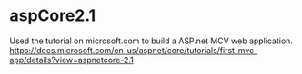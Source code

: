# aspCore2.1
Used the tutorial on microsoft.com to build a ASP.net MCV web application. https://docs.microsoft.com/en-us/aspnet/core/tutorials/first-mvc-app/details?view=aspnetcore-2.1
